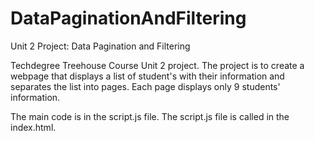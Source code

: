 # DataPaginationAndFiltering
 
Unit 2 Project: Data Pagination and Filtering

Techdegree Treehouse Course Unit 2 project. The project is to create a webpage that displays a list of student's with their information and separates the list into pages. Each page displays only 9 students' information.

The main code is in the script.js file. The script.js file is called in the index.html.
